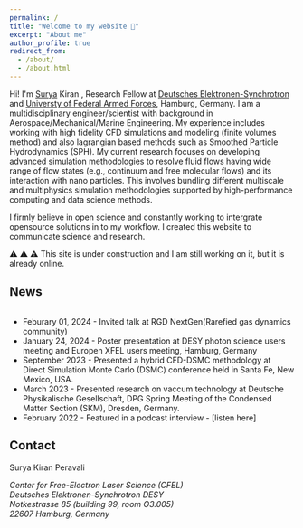 ```yaml
---
permalink: /
title: "Welcome to my website 👋"
excerpt: "About me"
author_profile: true
redirect_from: 
  - /about/
  - /about.html
---
```


Hi! I'm <ins>Surya</ins> Kiran , Research Fellow at [Deutsches Elektronen-Synchrotron](https://www.desy.de/) and [Universty of Federal Armed Forces](https://www.hsu-hh.de/en/), Hamburg, Germany. I am a multidisciplinary engineer/scientist with background in Aerospace/Mechanical/Marine Engineering. My experience includes working with high fidelity CFD simulations and modeling (finite volumes method) and also lagrangian based methods such as Smoothed Particle Hydrodynamics (SPH). My current research focuses on developing advanced simulation methodologies to resolve fluid flows having wide range of flow states (e.g., continuum and free molecular flows) and its interaction with nano particles. This involves bundling different multiscale and multiphysics simulation methodologies supported by high-performance computing and data science methods. 

I firmly believe in open science and constantly working to intergrate opensource solutions in to my workflow. I created this website to communicate science and research. 

⚠️ ⚠️ ⚠️ This site is under construction and I am still working on it, but it is already online. 


News
------
<div style="max-height: 200px; overflow-y: auto;">
<ul>

<li>Feburary 01, 2024 - Invited talk at RGD NextGen(Rarefied gas dynamics community)</li>
  
<li>January 24, 2024 - Poster presentation at DESY photon science users meeting and Europen XFEL users meeting, Hamburg, Germany</li> 

<li>September 2023 - Presented a hybrid CFD-DSMC methodology at Direct Simulation Monte Carlo (DSMC) conference held in Santa Fe, New Mexico, USA.</li>

<li>March 2023 - Presented research on vaccum technology at Deutsche Physikalische Gesellschaft, DPG Spring Meeting of the Condensed Matter Section (SKM), Dresden, Germany.</li>

<li>February 2022 - Featured in a podcast interview - [listen here](https://thosespacepeople.transistor.fm/23)</li>
</ul>
</div>

Contact
------
Surya Kiran Peravali

<address>
  Center for Free-Electron Laser Science (CFEL)<br /> Deutsches Elektronen-Synchrotron DESY<br /> Notkestrasse 85 (building 99, room O3.005)<br/>22607 Hamburg, Germany
</address>

